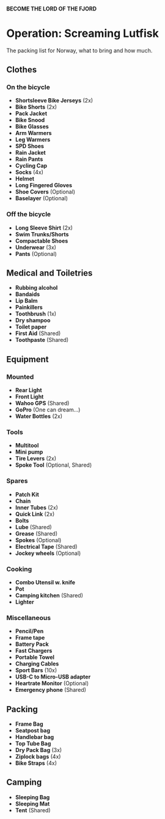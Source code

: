 #### BECOME THE LORD OF THE FJORD

# Operation: Screaming Lutfisk

The packing list for Norway, what to bring and how much.

## Clothes

### On the bicycle

- **Shortsleeve Bike Jerseys** (2x)
- **Bike Shorts** (2x)
- **Pack Jacket**
- **Bike Snood**
- **Bike Glasses**
- **Arm Warmers**
- **Leg Warmers**
- **SPD Shoes**
- **Rain Jacket**
- **Rain Pants**
- **Cycling Cap**
- **Socks** (4x)
- **Helmet**
- **Long Fingered Gloves**
- **Shoe Covers** (Optional)
- **Baselayer** (Optional)

### Off the bicycle

- **Long Sleeve Shirt** (2x)
- **Swim Trunks/Shorts**
- **Compactable Shoes**
- **Underwear** (3x)
- **Pants** (Optional)

## Medical and Toiletries

- **Rubbing alcohol**
- **Bandaids**
- **Lip Balm**
- **Painkillers**
- **Toothbrush** (1x)
- **Dry shampoo**
- **Toilet paper**
- **First Aid** (Shared)
- **Toothpaste** (Shared)

## Equipment

### Mounted

- **Rear Light**
- **Front Light**
- **Wahoo GPS** (Shared)
- **GoPro** (One can dream...)
- **Water Bottles** (2x)

### Tools

- **Multitool**
- **Mini pump**
- **Tire Levers** (2x)
- **Spoke Tool** (Optional, Shared)

### Spares

- **Patch Kit**
- **Chain**
- **Inner Tubes** (2x)
- **Quick Link** (2x)
- **Bolts**
- **Lube** (Shared)
- **Grease** (Shared)
- **Spokes** (Optional)
- **Electrical Tape** (Shared)
- **Jockey wheels** (Optional)

### Cooking

- **Combo Utensil w. knife**
- **Pot**
- **Camping kitchen** (Shared)
- **Lighter**

### Miscellaneous

- **Pencil/Pen**
- **Frame tape**
- **Battery Pack**
- **Fast Chargers**
- **Portable Towel**
- **Charging Cables**
- **Sport Bars** (10x)
- **USB-C to Micro-USB adapter**
- **Heartrate Monitor** (Optional)
- **Emergency phone** (Shared)

## Packing

- **Frame Bag**
- **Seatpost bag**
- **Handlebar bag**
- **Top Tube Bag**
- **Dry Pack Bag** (3x)
- **Ziplock bags** (4x)
- **Bike Straps** (4x)

## Camping

- **Sleeping Bag**
- **Sleeping Mat**
- **Tent** (Shared)
